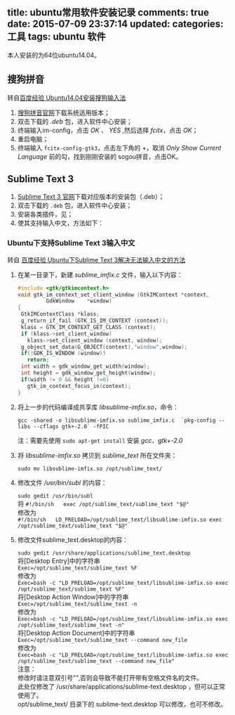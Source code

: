 title: ubuntu常用软件安装记录
comments: true
date: 2015-07-09 23:37:14
updated:
categories: 工具
tags: ubuntu 软件
---
本人安装的为64位ubuntu14.04。

## 搜狗拼音
转自[百度经验 Ubuntu14.04安装搜狗输入法](http://jingyan.baidu.com/article/ad310e80ae6d971849f49ed3.html)

1. [搜狗拼音官网]("http://pinyin.sogou.com/linux/?r=pinyin")下载系统适用版本；
2. 双击下载的 *.deb* 包，进入软件中心安装；
3. 终端输入im-config，点击 *OK* 、 *YES* ,然后选择 *fcitx*，点击 *OK*；
4. 重启电脑；
5. 终端输入 `fcitx-config-gtk3`，点击左下角的 *+*，取消 *Only Show Current Language* 前的勾，找到刚刚安装的 sogou拼音，点击OK。

## Sublime Text 3

1. [Sublime Text 3 官网](http://www.sublimetext.com/3)下载对应版本的安装包（.deb）；
2. 双击下载的 `.deb` 包，进入软件中心安装；
3. 安装各类插件，见[]()；
4. 使其支持输入中文，方法如下：

### Ubuntu下支持Sublime Text 3输入中文
转自
[百度经验 Ubuntu下Sublime Text 3解决无法输入中文的方法](http://jingyan.baidu.com/article/f3ad7d0ff8731609c3345b3b.html)

1. 在某一目录下，新建 *sublime_imfix.c* 文件，输入以下内容：

	```c
	#include <gtk/gtkimcontext.h>
	void gtk_im_context_set_client_window (GtkIMContext *context,
	         GdkWindow    *window)
	{
	 GtkIMContextClass *klass;
	 g_return_if_fail (GTK_IS_IM_CONTEXT (context));
	 klass = GTK_IM_CONTEXT_GET_CLASS (context);
	 if (klass->set_client_window)
	   klass->set_client_window (context, window);
	 g_object_set_data(G_OBJECT(context),"window",window);
	 if(!GDK_IS_WINDOW (window))
	   return;
	 int width = gdk_window_get_width(window);
	 int height = gdk_window_get_height(window);
	 if(width != 0 && height !=0)
	   gtk_im_context_focus_in(context);
	}
	```

2. 将上一步的代码编译成共享库 *libsublime-imfix.so*，命令：

	``gcc -shared -o libsublime-imfix.so sublime_imfix.c  `pkg-config --libs --cflags gtk+-2.0` -fPIC``  

	注：需要先使用 `sudo apt-get install` 安装 *gcc*、*gtk+-2.0*

3. 将 *libsublime-imfix.so* 拷贝到 *sublime_text* 所在文件夹：

	`sudo mv libsublime-imfix.so /opt/sublime_text/`

4. 修改文件 */usr/bin/subl* 的内容：

	`sudo gedit /usr/bin/subl`  
	将
	`#!/bin/sh  
	exec /opt/sublime_text/sublime_text "$@"`  
	修改为  
	`#!/bin/sh  
	LD_PRELOAD=/opt/sublime_text/libsublime-imfix.so exec /opt/sublime_text/sublime_text "$@"`  

5. 修改文件sublime_text.desktop的内容：

	`sudo gedit /usr/share/applications/sublime_text.desktop`  
	将[Desktop Entry]中的字符串  
	`Exec=/opt/sublime_text/sublime_text %F`  
	修改为  
	`Exec=bash -c "LD_PRELOAD=/opt/sublime_text/libsublime-imfix.so exec /opt/sublime_text/sublime_text %F"`  
	将[Desktop Action Window]中的字符串  
	`Exec=/opt/sublime_text/sublime_text -n`  
	修改为  
	`Exec=bash -c "LD_PRELOAD=/opt/sublime_text/libsublime-imfix.so exec /opt/sublime_text/sublime_text -n"`  
	将[Desktop Action Document]中的字符串  
	`Exec=/opt/sublime_text/sublime_text --command new_file`  
	修改为  
	`Exec=bash -c "LD_PRELOAD=/opt/sublime_text/libsublime-imfix.so exec /opt/sublime_text/sublime_text --command new_file"`  
	注意：  
	修改时请注意双引号"",否则会导致不能打开带有空格文件名的文件。  
	此处仅修改了 /usr/share/applications/sublime-text.desktop ，但可以正常使用了。  
	opt/sublime_text/ 目录下的 sublime-text.desktop 可以修改，也可不修改。  
